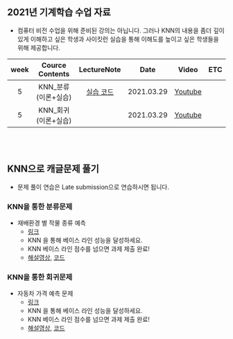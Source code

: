 ## 2021년 기계학습 수업 자료
- 컴퓨터 비전 수업을 위해 준비된 강의는 아닙니다. 그러나 KNN의 내용을 좀더 깊이 있게 이해하고 싶은 학생과 사이킷런 실습을 통해 이해도를 높이고 싶은 학생들을 위해 제공합니다.

| week | Cource Contents | LectureNote | Date |  Video | ETC | 
|:---:|:---:|:---:|:---:|:---:|:---:| 
| 5 | KNN_분류 (이론+실습) | [실습 코드](https://github.com/sejongresearch/2021.MachineLearning/blob/main/Labs/5%EC%A3%BC%EC%B0%A8/5%E1%84%8C%E1%85%AE%E1%84%8E%E1%85%A1_KNN.ipynb)  | 2021.03.29 | [Youtube](https://youtu.be/n3SYfSUB11E) | |
| 5 | KNN_회귀 (이론+실습) |  | 2021.03.29 | [Youtube](https://youtu.be/w5RWGz5BxBY) |  |

<br><br>

## KNN으로 캐글문제 풀기
- 문제 풀이 연습은 Late submission으로 연습하시면 됩니다.

### KNN을 통한 분류문제 
- 재배환경 별 작물 종류 예측
  - [링크](https://www.kaggle.com/t/c70d8464ca5644ff895eb42b6b26c527)
  - KNN 을 통해 베이스 라인 성능을 달성하세요.
  - KNN 베이스 라인 점수를 넘으면 과제 제출 완료!
  - [해설영상](https://youtu.be/sNN3pf5POm0), [코드](https://www.kaggle.com/c/2021-ml-p3/code)
 
### KNN을 통한 회귀문제
- 자동차 가격 예측 문제
  - [링크](https://www.kaggle.com/t/644c4141565843d5a7d46873bffc2679)
  - KNN 을 통해 베이스 라인 성능을 달성하세요.
  - KNN 베이스 라인 점수를 넘으면 과제 제출 완료! 
  - [해설영상](https://youtu.be/EI3zVebwjGw), [코드](https://www.kaggle.com/c/2021-ml-p6/code)

